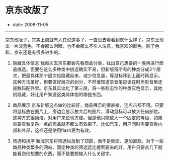 # 京东改版了

- date: 2008-11-05

--------------------------


京东改版了，其实上周就有人在说这事了，一直没去看看到底什么样子。京东呈现出一片淡蓝色，不会那么刺眼，也不会那么不引人注意，我喜欢的颜色。除了色彩，京东还是有很多进步的。


1. 隐藏具体信息
我每次去京东都会先看商品分类，找出自己想要的一类再进行商品挑选。但要在这么多种类中挑选确实不易，但新版将所有的种类分成3个层次，把最具体那个层次给隐藏起来，减少信息量，等鼠标移到上面时再显示。这种方法虽好，但要做好层次的划分，不然谁知道录音笔应该在时尚影音里还是数码配件里。京东其实淡化了第三层，将一些标志性的种类灰色显示，其他则隐藏，好让用户知道这类具体指的哪些东西。


2. 商品展示
京东新版这点做的比较好，商品展示的很直接，连点击都不用。只要将鼠标放在图片上，旁边会显示放大后的图片，滑动鼠标可以放大任何部位。这种方式很简洁，对用户来说也方便。但是他只能放大一个固定的等级，如果需要查看复杂一点的商品就不那么有效果了。比如汽车，用户同时需要查看内部和外部，这样还是使用flash更为有效。


3. 筛选和排序
新版京东将筛选栏放到了顶部，而不是侧面，更加直观。对于一些商品种类繁多的网站，固定种类的筛选远比搜索要来的好。用户只要点几下就能看到他想要的东西，而不是要想输入什么关键字。


